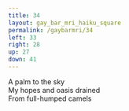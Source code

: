 ```yaml
---
title: 34
layout: gay_bar_mri_haiku_square
permalink: /gaybarmri/34
left: 33
right: 28
up: 27
down: 41
---
```

A palm to the sky  
My hopes and oasis drained  
From full-humped camels
